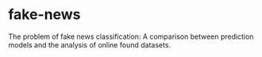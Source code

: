 # fake-news
The problem of fake news classification: A comparison between prediction models and the analysis of online found datasets.
